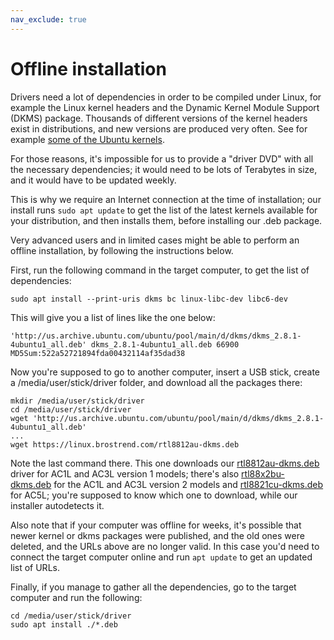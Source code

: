 ```yaml
---
nav_exclude: true
---
```


# Offline installation

Drivers need a lot of dependencies in order to be compiled under Linux, for example the Linux kernel headers and the Dynamic Kernel Module Support (DKMS) package. Thousands of different versions of the kernel headers exist in distributions, and new versions are produced very often. See for example [some of the Ubuntu kernels](https://launchpad.net/ubuntu/+source/linux/+publishinghistory).

For those reasons, it's impossible for us to provide a "driver DVD" with all the necessary dependencies; it would need to be lots of Terabytes in size, and it would have to be updated weekly.

This is why we require an Internet connection at the time of installation; our install runs `sudo apt update` to get the list of the latest kernels available for your distribution, and then installs them, before installing our .deb package.

Very advanced users and in limited cases might be able to perform an offline installation, by following the instructions below.

First, run the following command in the target computer, to get the list of dependencies:

```shell
sudo apt install --print-uris dkms bc linux-libc-dev libc6-dev
```

This will give you a list of lines like the one below:

```shell
'http://us.archive.ubuntu.com/ubuntu/pool/main/d/dkms/dkms_2.8.1-4ubuntu1_all.deb' dkms_2.8.1-4ubuntu1_all.deb 66900 MD5Sum:522a52721894fda00432114af35dad38
```

Now you're supposed to go to another computer, insert a USB stick, create a /media/user/stick/driver folder, and download all the packages there:

```shell
mkdir /media/user/stick/driver
cd /media/user/stick/driver
wget 'http://us.archive.ubuntu.com/ubuntu/pool/main/d/dkms/dkms_2.8.1-4ubuntu1_all.deb'
...
wget https://linux.brostrend.com/rtl8812au-dkms.deb
```

Note the last command there. This one downloads our [rtl8812au-dkms.deb](https://linux.brostrend.com/rtl8812au-dkms.deb) driver for AC1L and AC3L version 1 models; there's also [rtl88x2bu-dkms.deb](https://linux.brostrend.com/rtl88x2bu-dkms.deb) for the AC1L and AC3L version 2 models and [rtl8821cu-dkms.deb](https://linux.brostrend.com/rtl8821cu-dkms.deb) for AC5L; you're supposed to know which one to download, while our installer autodetects it.

Also note that if your computer was offline for weeks, it's possible that newer kernel or dkms packages were published, and the old ones were deleted, and the URLs above are no longer valid. In this case you'd need to connect the target computer online and run `apt update` to get an updated list of URLs.

Finally, if you manage to gather all the dependencies, go to the target computer and run the following:

```shell
cd /media/user/stick/driver
sudo apt install ./*.deb
```

